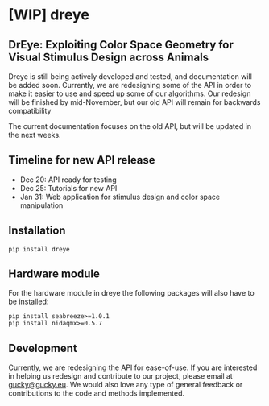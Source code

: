 # [WIP] dreye

## DrEye: Exploiting Color Space Geometry for Visual Stimulus Design across Animals

Dreye is still being actively developed and tested, and documentation will be added soon. Currently, we are redesigning some of the API in order to make it easier to use and speed up some of our algorithms. Our redesign will be finished by mid-November, but our old API will remain for backwards compatibility

The current documentation focuses on the old API, but will be updated in the next weeks.

## Timeline for new API release

* Dec 20: API ready for testing
* Dec 25: Tutorials for new API
* Jan 31: Web application for stimulus design and color space manipulation

## Installation

```
pip install dreye
```

## Hardware module

For the hardware module in dreye the following packages will also have to be installed:

```
pip install seabreeze>=1.0.1
pip install nidaqmx>=0.5.7
```

## Development

Currently, we are redesigning the API for ease-of-use. If you are interested in helping us redesign and contribute to our project, please email at gucky@gucky.eu.
We would also love any type of general feedback or contributions to the code and methods implemented.
